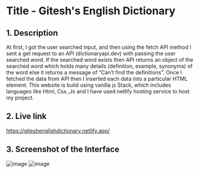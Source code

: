 # Title - Gitesh's English Dictionary
## 1. Description
At first, I got the user searched input, and then using the fetch API method I sent a get request to an API (dictionaryapi.dev) with passing the user searched word. If the searched word exists then API returns an object of the searched word which holds many details (definition, example, synonyms) of the word else it returns a message of “Can’t find the definitions”. Once I fetched the data from API then I inserted each data into a particular HTML element. This website is build using vanilla js Stack, which includes languages like Html, Css ,Js and I have used netlify hosting service to host my project.
## 2. Live link 
https://giteshenglishdictionary.netlify.app/
## 3. Screenshot of the Interface 
![image](https://user-images.githubusercontent.com/55579148/208171239-5a633a70-ba02-4a2c-a74e-96ed502530f2.png)
![image](https://user-images.githubusercontent.com/55579148/208171323-5ab102e8-c4a6-4e4d-b14c-128595e867d1.png)
